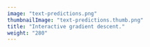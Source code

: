 ```yaml
---
image: "text-predictions.png"
thumbnailImage: "text-predictions.thumb.png"
title: "Interactive gradient descent."
weight: "280"
---
```

